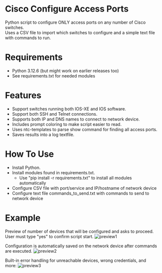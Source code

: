 # Cisco Configure Access Ports
Python script to configure ONLY access ports on any number of Cisco switches.<br> 
Uses a CSV file to import which switches to configure and a simple text file with commands to run.<br>

# Requirements
- Python 3.12.6 (but might work on earlier releases too)<br>
- See requirements.txt for needed modules<br>

# Features
- Support switches running both IOS-XE and IOS software. 
- Support both SSH and Telnet connections.
- Supports both IP and DNS names to connect to network device.
- Includes prompt coloring to make script easier to read.
- Uses ntc-templates to parse show command for finding all access ports.
- Saves results into a log textfile.

# How To Use
- Install Python.
- Install modules found in requirements.txt.
  - Use "pip install -r requirements.txt" to install all modules automatically
- Configure CSV file with port/service and IP/hostname of network device
- Configure text file commands_to_send.txt with commands to send to network device

# Example

Preview of number of devices that will be configured and asks to proceed.
User must type "yes" to confirm script start.
![preview1](https://github.com/user-attachments/assets/ce6e073e-10f9-490a-b96d-c22790c9fa10)

Configuration is automatically saved on the network device after commands are executed.
![preview2](https://github.com/user-attachments/assets/b6de6f86-8031-4bb0-bb88-9a7b1ed60963)

Built-in error handling for unreachable devices, wrong credentials, and more:
![preview3](https://github.com/user-attachments/assets/aaea0195-efba-4313-aa10-d64dab3c1867)



